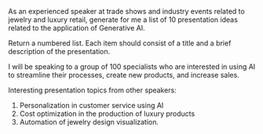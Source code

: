As an experienced speaker at trade shows and industry events related to jewelry and luxury retail, generate for me a list of 10 presentation ideas related to the application of Generative AI.

Return a numbered list. Each item should consist of a title and a brief description of the presentation.

I will be speaking to a group of 100 specialists who are interested in using AI to streamline their processes, create new products, and increase sales.

Interesting presentation topics from other speakers:

1. Personalization in customer service using AI
2. Cost optimization in the production of luxury products
3. Automation of jewelry design visualization.
